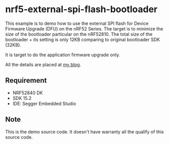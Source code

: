 # nrf5-external-spi-flash-bootloader

This example is to demo how to use the external SPI flash for Device Firmware Upgrade (DFU) on the nRF52 Series.  The target is to minimize the size of the bootloader particular on the nRF52810. The total size of the bootloader + its setting is only 12KB comparing to original bootloader SDK (32KB).

It is target to do the application firmware upgrade only.

All the details are placed at [my blog](https://jimmywongbluetooth.wordpress.com/2019/03/12/slim-spi-bootloader-on-nrf52-series-for-device-firmware-upgrade/).

## Requirement

* NRF52840 DK 
* SDK 15.2 
* IDE: Segger Embedded Studio

## Note
This is the demo source code.  It doesn't have warranty all the qualify of this source code.
